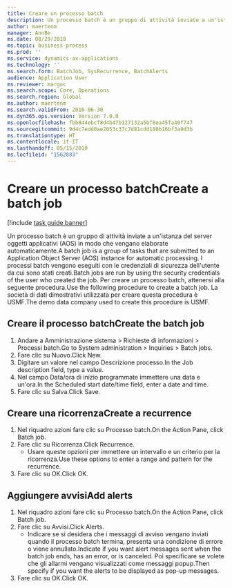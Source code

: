 ```yaml
---
title: Creare un processo batch
description: Un processo batch è un gruppo di attività inviate a un'istanza del server oggetti applicativi (AOS) in modo che vengano elaborate automaticamente.
author: maertenm
manager: AnnBe
ms.date: 08/29/2018
ms.topic: business-process
ms.prod: ''
ms.service: dynamics-ax-applications
ms.technology: ''
ms.search.form: BatchJob, SysRecurrence, BatchAlerts
audience: Application User
ms.reviewer: margoc
ms.search.scope: Core, Operations
ms.search.region: Global
ms.author: maertenm
ms.search.validFrom: 2016-06-30
ms.dyn365.ops.version: Version 7.0.0
ms.openlocfilehash: fbb844ebcf8d4b47b127132a5bf0ea45fa40f747
ms.sourcegitcommit: 9d4c7edd0ae2053c37c7d81cdd180b16bf3a9d3b
ms.translationtype: HT
ms.contentlocale: it-IT
ms.lasthandoff: 05/15/2019
ms.locfileid: "1562883"
---
```

# <a name="create-a-batch-job"></a><span data-ttu-id="006b1-103">Creare un processo batch</span><span class="sxs-lookup"><span data-stu-id="006b1-103">Create a batch job</span></span>

[!include [task guide banner](../../includes/task-guide-banner.md)]

<span data-ttu-id="006b1-104">Un processo batch è un gruppo di attività inviate a un'istanza del server oggetti applicativi (AOS) in modo che vengano elaborate automaticamente.</span><span class="sxs-lookup"><span data-stu-id="006b1-104">A batch job is a group of tasks that are submitted to an Application Object Server (AOS) instance for automatic processing.</span></span> <span data-ttu-id="006b1-105">I processi batch vengono eseguiti con le credenziali di sicurezza dell'utente da cui sono stati creati.</span><span class="sxs-lookup"><span data-stu-id="006b1-105">Batch jobs are run by using the security credentials of the user who created the job.</span></span> <span data-ttu-id="006b1-106">Per creare un processo batch, attenersi alla seguente procedura.</span><span class="sxs-lookup"><span data-stu-id="006b1-106">Use the following procedure to create a batch job.</span></span> <span data-ttu-id="006b1-107">La società di dati dimostrativi utilizzata per creare questa procedura è USMF.</span><span class="sxs-lookup"><span data-stu-id="006b1-107">The demo data company used to create this procedure is USMF.</span></span>


## <a name="create-the-batch-job"></a><span data-ttu-id="006b1-108">Creare il processo batch</span><span class="sxs-lookup"><span data-stu-id="006b1-108">Create the batch job</span></span>
1. <span data-ttu-id="006b1-109">Andare a Amministrazione sistema > Richieste di informazioni > Processi batch.</span><span class="sxs-lookup"><span data-stu-id="006b1-109">Go to System administration > Inquiries > Batch jobs.</span></span>
2. <span data-ttu-id="006b1-110">Fare clic su Nuovo.</span><span class="sxs-lookup"><span data-stu-id="006b1-110">Click New.</span></span>
3. <span data-ttu-id="006b1-111">Digitare un valore nel campo Descrizione processo.</span><span class="sxs-lookup"><span data-stu-id="006b1-111">In the Job description field, type a value.</span></span>
4. <span data-ttu-id="006b1-112">Nel campo Data/ora di inizio programmate immettere una data e un'ora.</span><span class="sxs-lookup"><span data-stu-id="006b1-112">In the Scheduled start date/time field, enter a date and time.</span></span>
5. <span data-ttu-id="006b1-113">Fare clic su Salva.</span><span class="sxs-lookup"><span data-stu-id="006b1-113">Click Save.</span></span>

## <a name="create-a-recurrence"></a><span data-ttu-id="006b1-114">Creare una ricorrenza</span><span class="sxs-lookup"><span data-stu-id="006b1-114">Create a recurrence</span></span>
1. <span data-ttu-id="006b1-115">Nel riquadro azioni fare clic su Processo batch.</span><span class="sxs-lookup"><span data-stu-id="006b1-115">On the Action Pane, click Batch job.</span></span>
2. <span data-ttu-id="006b1-116">Fare clic su Ricorrenza.</span><span class="sxs-lookup"><span data-stu-id="006b1-116">Click Recurrence.</span></span>
    * <span data-ttu-id="006b1-117">Usare queste opzioni per immettere un intervallo e un criterio per la ricorrenza.</span><span class="sxs-lookup"><span data-stu-id="006b1-117">Use these options to enter a range and pattern for the recurrence.</span></span>  
3. <span data-ttu-id="006b1-118">Fare clic su OK.</span><span class="sxs-lookup"><span data-stu-id="006b1-118">Click OK.</span></span>

## <a name="add-alerts"></a><span data-ttu-id="006b1-119">Aggiungere avvisi</span><span class="sxs-lookup"><span data-stu-id="006b1-119">Add alerts</span></span>
1. <span data-ttu-id="006b1-120">Nel riquadro azioni fare clic su Processo batch.</span><span class="sxs-lookup"><span data-stu-id="006b1-120">On the Action Pane, click Batch job.</span></span>
2. <span data-ttu-id="006b1-121">Fare clic su Avvisi.</span><span class="sxs-lookup"><span data-stu-id="006b1-121">Click Alerts.</span></span>
    * <span data-ttu-id="006b1-122">Indicare se si desidera che i messaggi di avviso vengano inviati quando il processo batch termina, presenta una condizione di errore o viene annullato.</span><span class="sxs-lookup"><span data-stu-id="006b1-122">Indicate if you want alert messages sent when the batch job ends, has an error, or is canceled.</span></span> <span data-ttu-id="006b1-123">Poi specificare se volete che gli allarmi vengano visualizzati come messaggi popup.</span><span class="sxs-lookup"><span data-stu-id="006b1-123">Then specify if you want the alerts to be displayed as pop-up messages.</span></span>   
3. <span data-ttu-id="006b1-124">Fare clic su OK.</span><span class="sxs-lookup"><span data-stu-id="006b1-124">Click OK.</span></span>

